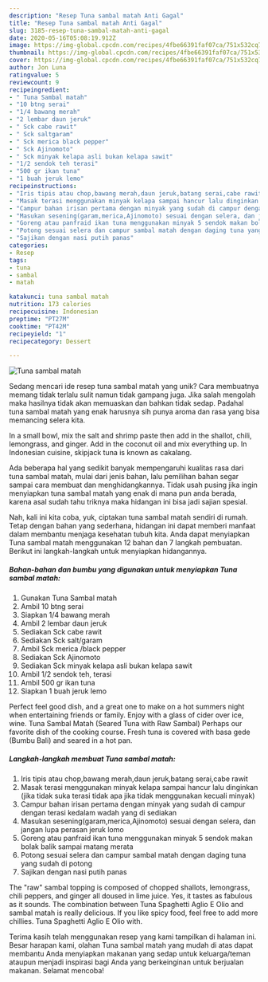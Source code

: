 ```yaml
---
description: "Resep Tuna sambal matah Anti Gagal"
title: "Resep Tuna sambal matah Anti Gagal"
slug: 3185-resep-tuna-sambal-matah-anti-gagal
date: 2020-05-16T05:08:19.912Z
image: https://img-global.cpcdn.com/recipes/4fbe66391faf07ca/751x532cq70/tuna-sambal-matah-foto-resep-utama.jpg
thumbnail: https://img-global.cpcdn.com/recipes/4fbe66391faf07ca/751x532cq70/tuna-sambal-matah-foto-resep-utama.jpg
cover: https://img-global.cpcdn.com/recipes/4fbe66391faf07ca/751x532cq70/tuna-sambal-matah-foto-resep-utama.jpg
author: Jon Luna
ratingvalue: 5
reviewcount: 9
recipeingredient:
- " Tuna Sambal matah"
- "10 btng serai"
- "1/4 bawang merah"
- "2 lembar daun jeruk"
- " Sck cabe rawit"
- " Sck saltgaram"
- " Sck merica black pepper"
- " Sck Ajinomoto"
- " Sck minyak kelapa asli bukan kelapa sawit"
- "1/2 sendok teh terasi"
- "500 gr ikan tuna"
- "1 buah jeruk lemo"
recipeinstructions:
- "Iris tipis atau chop,bawang merah,daun jeruk,batang serai,cabe rawit"
- "Masak terasi menggunakan minyak kelapa sampai hancur lalu dinginkan (jika tidak suka terasi tidak apa jika tidak menggunakan kecuali minyak)"
- "Campur bahan irisan pertama dengan minyak yang sudah di campur dengan terasi kedalam wadah yang di sediakan"
- "Masukan sesening(garam,merica,Ajinomoto) sesuai dengan selera, dan jangan lupa perasan jeruk lomo"
- "Goreng atau panfraid ikan tuna menggunakan minyak 5 sendok makan bolak balik sampai matang merata"
- "Potong sesuai selera dan campur sambal matah dengan daging tuna yang sudah di potong"
- "Sajikan dengan nasi putih panas"
categories:
- Resep
tags:
- tuna
- sambal
- matah

katakunci: tuna sambal matah 
nutrition: 173 calories
recipecuisine: Indonesian
preptime: "PT27M"
cooktime: "PT42M"
recipeyield: "1"
recipecategory: Dessert

---
```



![Tuna sambal matah](https://img-global.cpcdn.com/recipes/4fbe66391faf07ca/751x532cq70/tuna-sambal-matah-foto-resep-utama.jpg)

Sedang mencari ide resep tuna sambal matah yang unik? Cara membuatnya memang tidak terlalu sulit namun tidak gampang juga. Jika salah mengolah maka hasilnya tidak akan memuaskan dan bahkan tidak sedap. Padahal tuna sambal matah yang enak harusnya sih punya aroma dan rasa yang bisa memancing selera kita.

In a small bowl, mix the salt and shrimp paste then add in the shallot, chili, lemongrass, and ginger. Add in the coconut oil and mix everything up. In Indonesian cuisine, skipjack tuna is known as cakalang.

Ada beberapa hal yang sedikit banyak mempengaruhi kualitas rasa dari tuna sambal matah, mulai dari jenis bahan, lalu pemilihan bahan segar sampai cara membuat dan menghidangkannya. Tidak usah pusing jika ingin menyiapkan tuna sambal matah yang enak di mana pun anda berada, karena asal sudah tahu triknya maka hidangan ini bisa jadi sajian spesial.


Nah, kali ini kita coba, yuk, ciptakan tuna sambal matah sendiri di rumah. Tetap dengan bahan yang sederhana, hidangan ini dapat memberi manfaat dalam membantu menjaga kesehatan tubuh kita. Anda dapat menyiapkan Tuna sambal matah menggunakan 12 bahan dan 7 langkah pembuatan. Berikut ini langkah-langkah untuk menyiapkan hidangannya.

<!--inarticleads1-->

##### Bahan-bahan dan bumbu yang digunakan untuk menyiapkan Tuna sambal matah:

1. Gunakan  Tuna Sambal matah
1. Ambil 10 btng serai
1. Siapkan 1/4 bawang merah
1. Ambil 2 lembar daun jeruk
1. Sediakan  Sck cabe rawit
1. Sediakan  Sck salt/garam
1. Ambil  Sck merica /black pepper
1. Sediakan  Sck Ajinomoto
1. Sediakan  Sck minyak kelapa asli bukan kelapa sawit
1. Ambil 1/2 sendok teh, terasi
1. Ambil 500 gr ikan tuna
1. Siapkan 1 buah jeruk lemo


Perfect feel good dish, and a great one to make on a hot summers night when entertaining friends or family. Enjoy with a glass of cider over ice, wine. Tuna Sambal Matah (Seared Tuna with Raw Sambal) Perhaps our favorite dish of the cooking course. Fresh tuna is covered with basa gede (Bumbu Bali) and seared in a hot pan. 

<!--inarticleads2-->

##### Langkah-langkah membuat Tuna sambal matah:

1. Iris tipis atau chop,bawang merah,daun jeruk,batang serai,cabe rawit
1. Masak terasi menggunakan minyak kelapa sampai hancur lalu dinginkan (jika tidak suka terasi tidak apa jika tidak menggunakan kecuali minyak)
1. Campur bahan irisan pertama dengan minyak yang sudah di campur dengan terasi kedalam wadah yang di sediakan
1. Masukan sesening(garam,merica,Ajinomoto) sesuai dengan selera, dan jangan lupa perasan jeruk lomo
1. Goreng atau panfraid ikan tuna menggunakan minyak 5 sendok makan bolak balik sampai matang merata
1. Potong sesuai selera dan campur sambal matah dengan daging tuna yang sudah di potong
1. Sajikan dengan nasi putih panas


The &#34;raw&#34; sambal topping is composed of chopped shallots, lemongrass, chili peppers, and ginger all doused in lime juice. Yes, it tastes as fabulous as it sounds. The combination between Tuna Spaghetti Aglio E Olio and sambal matah is really delicious. If you like spicy food, feel free to add more chillies. Tuna Spaghetti Aglio E Olio with. 

Terima kasih telah menggunakan resep yang kami tampilkan di halaman ini. Besar harapan kami, olahan Tuna sambal matah yang mudah di atas dapat membantu Anda menyiapkan makanan yang sedap untuk keluarga/teman ataupun menjadi inspirasi bagi Anda yang berkeinginan untuk berjualan makanan. Selamat mencoba!
